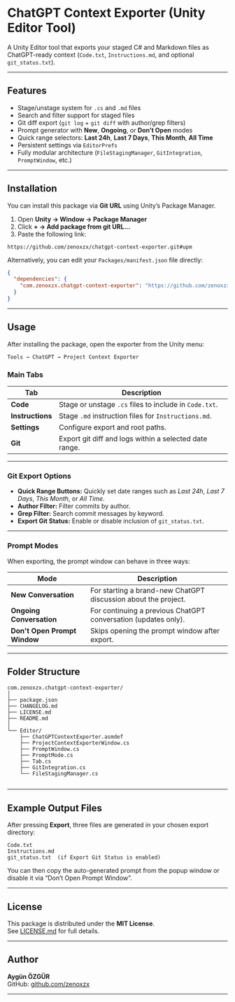 # ChatGPT Context Exporter (Unity Editor Tool)

A Unity Editor tool that exports your staged C# and Markdown files as ChatGPT-ready context (`Code.txt`, `Instructions.md`, and optional `git_status.txt`).

---

## Features

- Stage/unstage system for `.cs` and `.md` files  
- Search and filter support for staged files  
- Git diff export (`git log` + `git diff` with author/grep filters)  
- Prompt generator with **New**, **Ongoing**, or **Don’t Open** modes  
- Quick range selectors: **Last 24h**, **Last 7 Days**, **This Month**, **All Time**  
- Persistent settings via `EditorPrefs`  
- Fully modular architecture (`FileStagingManager`, `GitIntegration`, `PromptWindow`, etc.)

---

## Installation

You can install this package via **Git URL** using Unity’s Package Manager.

1. Open **Unity → Window → Package Manager**  
2. Click **+ → Add package from git URL...**  
3. Paste the following link:

```
https://github.com/zenoxzx/chatgpt-context-exporter.git#upm
```

Alternatively, you can edit your `Packages/manifest.json` file directly:

```json
{
  "dependencies": {
    "com.zenoxzx.chatgpt-context-exporter": "https://github.com/zenoxzx/chatgpt-context-exporter.git#upm"
  }
}
```

---

## Usage

After installing the package, open the exporter from the Unity menu:

```
Tools → ChatGPT → Project Context Exporter
```

### **Main Tabs**

| Tab | Description |
|-----|--------------|
| **Code** | Stage or unstage `.cs` files to include in `Code.txt`. |
| **Instructions** | Stage `.md` instruction files for `Instructions.md`. |
| **Settings** | Configure export and root paths. |
| **Git** | Export git diff and logs within a selected date range. |

---

### **Git Export Options**

- **Quick Range Buttons:** Quickly set date ranges such as _Last 24h_, _Last 7 Days_, _This Month_, or _All Time_.  
- **Author Filter:** Filter commits by author.  
- **Grep Filter:** Search commit messages by keyword.  
- **Export Git Status:** Enable or disable inclusion of `git_status.txt`.

---

### **Prompt Modes**

When exporting, the prompt window can behave in three ways:

| Mode | Description |
|------|--------------|
| **New Conversation** | For starting a brand-new ChatGPT discussion about the project. |
| **Ongoing Conversation** | For continuing a previous ChatGPT conversation (updates only). |
| **Don't Open Prompt Window** | Skips opening the prompt window after export. |

---

## Folder Structure

```
com.zenoxzx.chatgpt-context-exporter/
│
├── package.json
├── CHANGELOG.md
├── LICENSE.md
├── README.md
│
└── Editor/
    ├── ChatGPTContextExporter.asmdef
    ├── ProjectContextExporterWindow.cs
    ├── PromptWindow.cs
    ├── PromptMode.cs
    ├── Tab.cs
    ├── GitIntegration.cs
    └── FileStagingManager.cs
 
```

---

## Example Output Files

After pressing **Export**, three files are generated in your chosen export directory:

```
Code.txt
Instructions.md
git_status.txt  (if Export Git Status is enabled)
```

You can then copy the auto-generated prompt from the popup window or disable it via “Don’t Open Prompt Window”.

---

## License

This package is distributed under the **MIT License**.  
See [LICENSE.md](LICENSE.md) for full details.

---

## Author

**Aygün ÖZGÜR**  
GitHub: [github.com/zenoxzx](https://github.com/zenoxzx)

---
